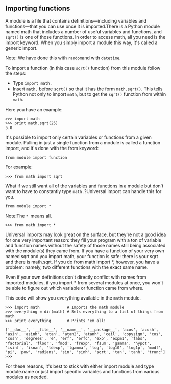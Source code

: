 ## Importing functions

A module is a file that contains definitions—including variables and functions—that you can use once it is imported.There is a Python module named math that includes a number of useful variables and functions, and `sqrt()` is one of those functions. In order to access math, all you need is the import keyword. When you simply import a module this way, it's called a generic import.

Note: We have done this with `random`and with `datetime`.

To import a function (in this case `sqrt()` function) from this module follow the steps:
- Type `import math` .
- Insert `math.` before `sqrt()` so that it has the form `math.sqrt()`. This tells Python not only to import `math`, but to get the `sqrt()` function from within `math`.

Here you have an example:

```
>>> import math
>>> print math.sqrt(25)
5.0
```

It's possible to import only certain variables or functions from a given module. Pulling in just a single function from a module is called a function import, and it's done with the from keyword:
```
from module import function
```
For example:
```
>>> from math import sqrt
```

What if we still want all of the variables and functions in a module but don't want to have to constantly type `math.`?Universal import can handle this for you.
```
from module import *
```
Note:The `* `means all.
```
>>> from math import *
```

Universal imports may look great on the surface, but they're not a good idea for one very important reason: they fill your program with a ton of variable and function names without the safety of those names still being associated with the module(s) they came from.
If you have a function of your very own named sqrt and you import math, your function is safe: there is your sqrt and there is math.sqrt. If you do from math import *, however, you have a problem: namely, two different functions with the exact same name.

Even if your own definitions don't directly conflict with names from imported modules, if you import * from several modules at once, you won't be able to figure out which variable or function came from where.

This code will show you everything available in the `math` module.


```
>>> import math            # Imports the math module
>>> everything = dir(math) # Sets everything to a list of things from math
>>> print everything       # Prints 'em all!

['__doc__', '__file__', '__name__', '__package__', 'acos', 'acosh', 'asin', 'asinh', 'atan', 'atan2', 'atanh', 'ceil', 'copysign', 'cos', 'cosh', 'degrees', 'e', 'erf', 'erfc', 'exp', 'expm1', 'fabs', 'factorial', 'floor', 'fmod', 'frexp', 'fsum', 'gamma', 'hypot', 'isinf', 'isnan', 'ldexp', 'lgamma', 'log', 'log10', 'log1p', 'modf', 'pi', 'pow', 'radians', 'sin', 'sinh', 'sqrt', 'tan', 'tanh', 'trunc']
>>>
```


For these reasons, it's best to stick with either import module and type module.name or just import specific variables and functions from various modules as needed.
